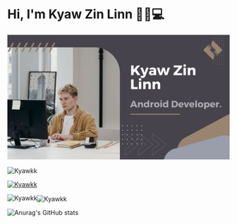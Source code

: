 # Hi, I'm Kyaw Zin Linn 👋🏼💻

<img src="https://raw.githubusercontent.com/Kyawkk/Kyawkk/main/Add%20a%20heading.jpg" alt="banner">
  
<p align="left"> <img src="https://komarev.com/ghpvc/?username=Kyawkk&label=Profile%20views&color=0e75b6&style=flat" alt="Kyawkk" /> </p>
<p align="left"> <a href="https://github.com/ryo-ma/github-profile-trophy"><img src="https://github-profile-trophy.vercel.app/?username=Kyawkk" alt="Kyawkk" /></a> </p>

<p><img align="left" src="https://github-readme-stats.vercel.app/api/top-langs?username=Kyawkk&show_icons=true&locale=en&layout=compact" alt="Kyawkk" /></p>

<p><img align="center" src="https://github-readme-streak-stats.herokuapp.com/?user=Kyawkk" alt="Kyawkk" /></p>

![Anurag's GitHub stats](https://github-readme-stats.vercel.app/api?username=Kyawkk&theme=radical&show=reviews,discussions_started,discussions_answered,prs_merged,prs_merged_percentage)
<!---
Kyawkk/Kyawkk is a ✨ special ✨ repository because its `README.md` (this file) appears on your GitHub profile.
You can click the Preview link to take a look at your changes.
--->
